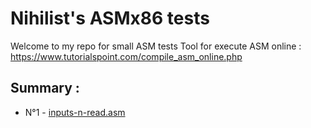 # Nihilist's ASMx86 tests

Welcome to my repo for small ASM tests
Tool for execute ASM online : https://www.tutorialspoint.com/compile_asm_online.php

## Summary :

 - N°1 - [inputs-n-read.asm](https://github.com/onihilist/tests-asmx86/blob/main/tests/inputs-n-read.asm)
